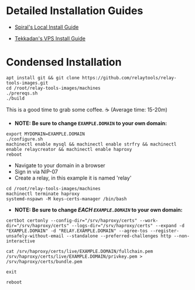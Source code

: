 # Detailed Installation Guides

 * [Spiral's Local Install Guide](relaytools-setup.md)

 * [Tekkadan's VPS Install Guide](relaytools-vps.md)

# Condensed Installation
```
apt install git && git clone https://github.com/relaytools/relay-tools-images.git
cd /root/relay-tools-images/machines
./prereqs.sh
./build
```
This is a good time to grab some coffee. ☕ (Average time: 15-20m)
- **NOTE: Be sure to change `EXAMPLE.DOMAIN` to your own domain:**
```
export MYDOMAIN=EXAMPLE.DOMAIN
./configure.sh
machinectl enable mysql && machinectl enable strfry && machinectl enable relaycreator && machinectl enable haproxy
reboot
```
- Navigate to your domain in a browser
- Sign in via NIP-07
- Create a relay, in this example it is named 'relay'

```
cd /root/relay-tools-images/machines
machinectl terminate haproxy
systemd-nspawn -M keys-certs-manager /bin/bash
```

- **NOTE: Be sure to change _EACH `EXAMPLE.DOMAIN`_ to your own domain:**

```
certbot certonly --config-dir="/srv/haproxy/certs" --work-dir="/srv/haproxy/certs" --logs-dir="/srv/haproxy/certs" --expand -d "EXAMPLE.DOMAIN" -d "RELAY.EXAMPLE.DOMAIN" --agree-tos --register-unsafely-without-email --standalone --preferred-challenges http --non-interactive

cat /srv/haproxy/certs/live/EXAMPLE.DOMAIN/fullchain.pem /srv/haproxy/certs/live/EXAMPLE.DOMAIN/privkey.pem > /srv/haproxy/certs/bundle.pem

exit

reboot
```


